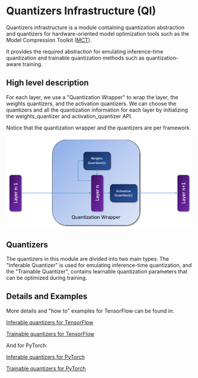 # Quantizers Infrastructure (QI)

Quantizers infrastructure is a module containing quantization abstraction and quantizers for hardware-oriented model optimization tools such as the Model Compression Toolkit ([MCT](https://github.com/sony/model_optimization)).

It provides the required abstraction for emulating inference-time quantization and trainable quantization methods such as quantization-aware training.

## High level description

For each layer, we use a "Quantization Wrapper" to wrap the layer, the weights quantizers, and the activation quantizers. We can choose the quantizers and all the quantization information for each layer by initializing the weights_quantizer and activation_quantizer API.

Notice that the quantization wrapper and the quantizers are per framework.

<img src="../../docsrc/images/quantization_infra.png" width="700">

## Quantizers 
The quantizers in this module are divided into two main types:
The "Inferable Quantizer" is used for emulating inference-time quantization, and the "Trainable Quantizer", contains learnable quantization parameters that can be optimized during training.

## Details and Examples

More details and "how to" examples for TensorFlow can be found in:

[Inferable quantizers for TensorFlow](keras/inferable_quantizers/README.md)

[Trainable quantizers for TensorFlow](keras/README.md)

And for PyTorch:

[Inferable quantizers for PyTorch](pytorch/inferable_quantizers/README.md)

[Trainable quantizers for PyTorch](pytorch/README.md)

  



